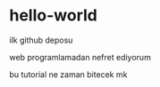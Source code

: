 # hello-world
ilk github deposu

web programlamadan nefret ediyorum

bu tutorial ne zaman bitecek mk
